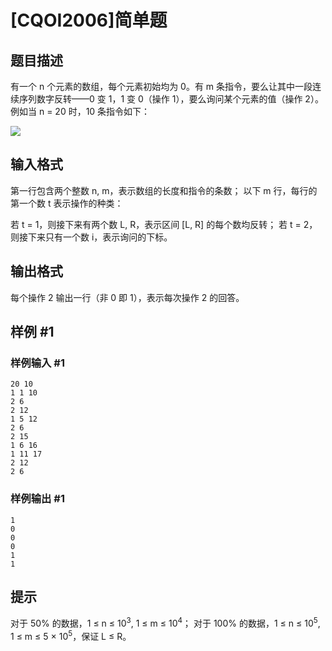 # [CQOI2006]简单题

## 题目描述

有一个 n 个元素的数组，每个元素初始均为 0。有 m 条指令，要么让其中一段连续序列数字反转——0 变 1，1
变 0（操作 1），要么询问某个元素的值（操作 2）。
例如当 n = 20 时，10 条指令如下：

![](https://cdn.luogu.com.cn/upload/pic/44663.png)


## 输入格式

第一行包含两个整数 n, m，表示数组的长度和指令的条数； 以下 m 行，每行的第一个数 t 表示操作的种类：

若 t = 1，则接下来有两个数 L, R，表示区间 [L, R] 的每个数均反转； 若 t = 2，则接下来只有一个数 i，表示询问的下标。

## 输出格式

每个操作 2 输出一行（非 0 即 1），表示每次操作 2 的回答。

## 样例 #1

### 样例输入 #1
```
20 10
1 1 10
2 6
2 12
1 5 12
2 6
2 15
1 6 16
1 11 17
2 12
2 6
```

### 样例输出 #1

```
1
0
0
0
1
1
```

## 提示

对于 50% 的数据，1 ≤ n ≤ $10^3$, 1 ≤ m ≤ $10^4$；
对于 100% 的数据，1 ≤ n ≤ $10^5$, 1 ≤ m ≤ 5 × $10^5$，保证 L ≤ R。
